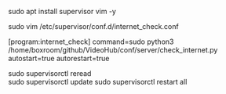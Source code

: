 sudo apt install supervisor vim -y

sudo vim /etc/supervisor/conf.d/internet_check.conf

[program:internet_check]
command=sudo python3 /home/boxroom/github/VideoHub/conf/server/check_internet.py 
autostart=true
autorestart=true

sudo supervisorctl reread   
sudo supervisorctl update
sudo supervisorctl restart all

